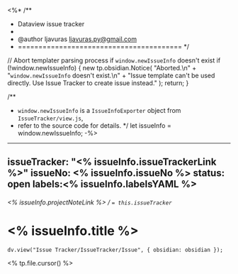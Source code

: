 <%*
/**
 * Dataview issue tracker
 * 
 * @author ljavuras <ljavuras.py@gmail.com>
 * ======================================== */

// Abort templater parsing process if `window.newIssueInfo` doesn't exist
if (!window.newIssueInfo) {
    new tp.obsidian.Notice(
        "Aborted.\n" +
        "`window.newIssueInfo` doesn't exist.\n" +
        "Issue template can't be used directly. Use Issue Tracker to create issue instead."
    );
    return;
}

/**
 * `window.newIssueInfo` is a `IssueInfoExporter` object from `IssueTracker/view.js`,
 * refer to the source code for details.
 */
let issueInfo = window.newIssueInfo;
-%>
---
issueTracker: "<% issueInfo.issueTrackerLink %>"
issueNo: <% issueInfo.issueNo %>
status: open
labels:<% issueInfo.labelsYAML %>
---

###### <% issueInfo.projectNoteLink %> / `= this.issueTracker`
# <% issueInfo.title %>
```dataviewjs
dv.view("Issue Tracker/IssueTracker/Issue", { obsidian: obsidian });
```

<% tp.file.cursor() %>
